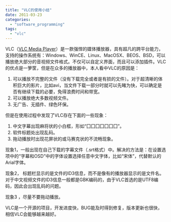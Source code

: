 ```yaml
---
title: "VLC的使用小结"
date: 2011-03-23
categories: 
  - "software_programming"
tags: 
  - "vlc"
---
```


VLC（[VLC Media Player](http://www.videolan.org )）是一款强悍的媒体播放器，具有超凡的跨平台能力，支持的操作系统有：Windows、WinCE、Linux、MacOSX、BEOS、BSD，可以播放绝大部分的音视频文件格式。不仅可以自定义界面，而且可以添加插件。VLC的优点是一箩筐，但是在众多的播放器中，本人看中VLC的原因是：

1. 可以播放不完整的文件（没有下载完全或者是有损的文件）。对于超清晰的体积巨大的影片，比如avi，当文件下载一部分时就可以先睹为快，可以确定是否有继续下载的必要，免得浪费时间和带宽。
2. 可以播放绝大多数视频文件。
3. 无广告、无插件、绿色环保。

但是在使用过程中发现了VLC存在下面的一些现象：

1. 中文字幕出现麻将状的小白框，形如“囗囗囗囗囗囗囗”。
2. 软件标题处出现乱码。
3. 拖动播放时出现花屏状的或马赛克状的不流畅现象。

现象1，一般出现在自己下载的字幕文件（.srt格式）中。解决的方法是：在设置选项中的“字幕和OSD”中的字体设置选择任意中文字体，比如“宋体”，代替默认的Arial字体。

现象2， 标题栏显示的是文件的ID3信息，而不是像有的播放器显示的是文件名。对于中文视频文件的ID3信息一般都是GBK编码的，由于VLC首选的是UTF8编码，因此会出现乱码的问题。

现象3 ，尽量不要拖动播放。

VLC是一个开源的项目，开发进度快，BUG能及时得到修复，版本更新也很快，相信VLC会能够越来越好。
